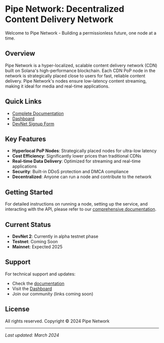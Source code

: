 # Pipe Network: Decentralized Content Delivery Network

Welcome to Pipe Network - Building a permissionless future, one node at a time.

## Overview

Pipe Network is a hyper-localized, scalable content delivery network (CDN) built on Solana's high-performance blockchain. Each CDN PoP node in the network is strategically placed close to users for fast, reliable content delivery. Pipe Network's nodes ensure low-latency content streaming, making it ideal for media and real-time applications.

## Quick Links

- [Complete Documentation](docs/PIPE_NETWORK_DOCUMENTATION.md)
- [Dashboard](https://dashboard.pipenetwork.com/node-lookup)
- [DevNet Signup Form](https://docs.google.com/forms/d/e/1FAIpQLScbxN1qlstpbyU55K5I1UPufzfwshcv7uRJG6aLZQDk52ma0w/viewform)

## Key Features

- **Hyperlocal PoP Nodes**: Strategically placed nodes for ultra-low latency
- **Cost Efficiency**: Significantly lower prices than traditional CDNs
- **Real-time Data Delivery**: Optimized for streaming and real-time applications
- **Security**: Built-in DDoS protection and DMCA compliance
- **Decentralized**: Anyone can run a node and contribute to the network

## Getting Started

For detailed instructions on running a node, setting up the service, and interacting with the API, please refer to our [comprehensive documentation](docs/PIPE_NETWORK_DOCUMENTATION.md).

## Current Status

- **DevNet 2**: Currently in alpha testnet phase
- **Testnet**: Coming Soon
- **Mainnet**: Expected 2025

## Support

For technical support and updates:
- Check the [documentation](docs/PIPE_NETWORK_DOCUMENTATION.md)
- Visit the [Dashboard](https://dashboard.pipenetwork.com/node-lookup)
- Join our community (links coming soon)

## License

All rights reserved. Copyright © 2024 Pipe Network

---

*Last updated: March 2024*
